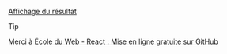 [Affichage du résultat](https://ctsm63.github.io/react-deploy/)

> [!TIP]
> Merci à [École du Web - React : Mise en ligne gratuite sur GitHub](https://youtu.be/ziPzOp6j0Oo?si=Fj-DDag4M48WLm9v)
